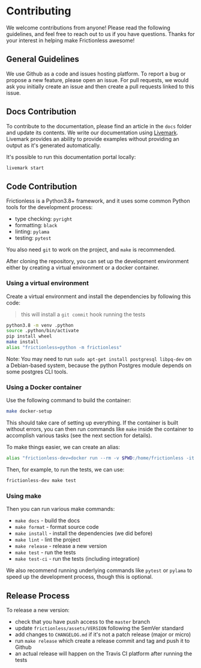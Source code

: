 # Contributing

We welcome contributions from anyone! Please read the following guidelines, and feel free to reach out to us if you have questions. Thanks for your interest in helping make Frictionless awesome!

## General Guidelines

We use Github as a code and issues hosting platform. To report a bug or propose a new feature, please open an issue. For pull requests, we would ask you initially create an issue and then create a pull requests linked to this issue.

## Docs Contribution

To contribute to the documentation, please find an article in the `docs` folder and update its contents. We write our documentation using [Livemark](https://livemark.frictionlessdata.io). Livemark provides an ability to provide examples without providing an output as it's generated automatically.

It's possible to run this documentation portal locally:

```bash tabs=CLI
livemark start
```

## Code Contribution

Frictionless is a Python3.8+ framework, and it uses some common Python tools for the development process:
- type checking: `pyright`
- formatting: `black`
- linting: `pylama`
- testing: `pytest`

You also need `git` to work on the project, and `make` is recommended.

After cloning the repository, you can set up the development environment
either by creating a virtual environment or a docker container.

### Using a virtual environment

Create a virtual environment and install the dependencies by following this code:

> this will install a `git commit` hook running the tests

```bash tabs=CLI
python3.8 -m venv .python
source .python/bin/activate
pip install wheel
make install
alias "frictionless=python -m frictionless"
```

Note: You may need to run `sudo apt-get install postgresql libpq-dev` on a Debian-based system, because the python Postgres module depends on some postgres CLI tools.

### Using a Docker container

Use the following command to build the container:

```bash tabs=CLI
make docker-setup
```

This should take care of setting up everything. If the container is
built without errors, you can then run commands like `make` inside the
container to accomplish various tasks (see the next section for details).

To make things easier, we can create an alias:

```bash tabs=CLI
alias "frictionless-dev=docker run --rm -v $PWD:/home/frictionless -it frictionless-dev"
```

Then, for example, to run the tests, we can use:

```bash tabs=CLI
frictionless-dev make test
```

### Using make

Then you can run various make commands:
- `make docs` - build the docs
- `make format` - format source code
- `make install` - install the dependencies (we did before)
- `make lint` - lint the project
- `make release` - release a new version
- `make test` - run the tests
- `make test-ci` - run the tests (including integration)

We also recommend running underlying commands like `pytest` or `pylama` to speed up the development process, though this is optional.

## Release Process

To release a new version:
- check that you have push access to the `master` branch
- update `frictionless/assets/VERSION` following the SemVer standard
- add changes to `CHANGELOG.md` if it's not a patch release (major or micro)
- run `make release` which create a release commit and tag and push it to Github
- an actual release will happen on the Travis CI platform after running the tests
